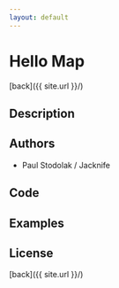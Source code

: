 ```yaml
---
layout: default
---
```


# Hello Map
[back]({{ site.url }}/)

## Description

## Authors
- Paul Stodolak / Jacknife

## Code

## Examples

## License

[back]({{ site.url }}/)